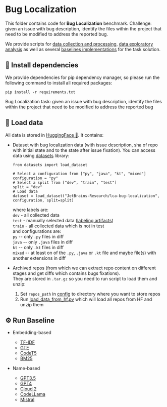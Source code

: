 # Bug Localization

This folder contains code for **Bug Localization** benchmark. Challenge: 
given an issue with bug description, identify the files within the project that need to be modified
to address the reported bug.

We provide scripts for [data collection and processing](./src/data), [data exploratory analysis](./src/notebooks) as well as several [baselines implementations](./src/baselines) for the task solution.
## 💾 Install dependencies
We provide dependencies for pip dependency manager, so please run the following command to install all required packages:
```shell
pip install -r requirements.txt
```
Bug Localization task: given an issue with bug description, identify the files within the project that need to be modified to address the reported bug

## 🤗 Load data
All data is stored in [HuggingFace 🤗](https://huggingface.co/datasets/tiginamaria/bug-localization). It contains:

* Dataset with bug localization data (with issue description, sha of repo with initial state and to the state after issue fixation).
You can access data using [datasets](https://huggingface.co/docs/datasets/en/index) library:
    ```python3
    from datasets import load_dataset
    
    # Select a configuration from ["py", "java", "kt", "mixed"]
    configuration = "py"
    # Select a split from ["dev", "train", "test"]
    split = "dev"
    # Load data
    dataset = load_dataset("JetBrains-Research/lca-bug-localization", configuration, split=split)
    ```
    where labels are:\
    `dev` - all collected data\
    `test` - manually selected data ([labeling artifacts](https://docs.google.com/spreadsheets/d/1cEyFHjse-iUYQlUO7GO5KpqkvJ3wu6vheou4W61TMOg/edit?usp=sharing))\
    `train` - all collected data which is not in test\
    and configurations are:\
    `py` -- only `.py` files in diff\
    `java` -- only `.java` files in diff\
    `kt` -- only `.kt` files in diff\
    `mixed` -- at least on of the `.py`, `.java` or `.kt` file and maybe file(s) with another extensions in diff


* Archived repos (from which we can extract repo content on different stages and get diffs which contains bugs fixations).\
They are stored in `.tar.gz` so you need to run script to load them and unzip:
  1. Set `repos_path` in [config](configs/data/hf_data.yaml) to directory where you want to store repos
  2. Run [load_data_from_hf.py](./src/load_data_from_hf.py) which will load all repos from HF and unzip them

## ⚙️ Run Baseline

* Embedding-based
  * [TF-IDF](https://scikit-learn.org/stable/modules/generated/sklearn.feature_extraction.text.TfidfVectorizer.html#sklearn.feature_extraction.text.TfidfVectorizer)
  * [GTE](https://huggingface.co/thenlper/gte-large)
  * [CodeT5](https://huggingface.co/Salesforce/codet5p-110m-embedding)
  * [BM25](https://platform.openai.com/docs/models/gpt-3-5-turbo)
  
* Name-based
  * [GPT3.5](https://platform.openai.com/docs/models/gpt-3-5-turbo)
  * [GPT4](https://platform.openai.com/docs/models/gpt-3-5-turbo)
  * [Cloud 2](https://platform.openai.com/docs/models/gpt-3-5-turbo)
  * [CodeLLama](https://platform.openai.com/docs/models/gpt-3-5-turbo)
  * [Mistral](https://platform.openai.com/docs/models/gpt-3-5-turbo)
